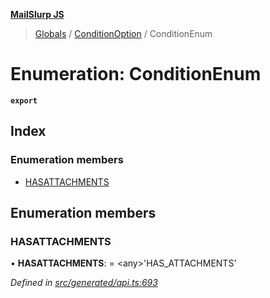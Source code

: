 **[MailSlurp JS](../README.md)**

> [Globals](../README.md) / [ConditionOption](../modules/conditionoption.md) / ConditionEnum

# Enumeration: ConditionEnum

**`export`** 

## Index

### Enumeration members

* [HASATTACHMENTS](conditionoption.conditionenum.md#hasattachments)

## Enumeration members

### HASATTACHMENTS

•  **HASATTACHMENTS**:  = \<any>'HAS\_ATTACHMENTS'

*Defined in [src/generated/api.ts:693](https://github.com/mailslurp/mailslurp-client/blob/c5e5f20/src/generated/api.ts#L693)*
